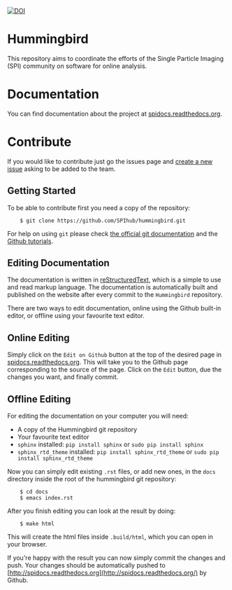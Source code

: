 [![DOI](https://zenodo.org/badge/doi/10.5281/zenodo.34155.svg)](http://dx.doi.org/10.5281/zenodo.34155)
# Hummingbird
This repository aims to coordinate the efforts of the Single Particle Imaging (SPI) community on software for online analysis.

# Documentation

You can find documentation about the project at [spidocs.readthedocs.org](http://spidocs.readthedocs.org).

# Contribute

If you would like to contribute just go the issues page and [create a
new issue](https://github.com/SPIhub/hummingbird/issues/new) asking to be added to the team.

## Getting Started

To be able to contribute first you need a copy of the repository:

```
    $ git clone https://github.com/SPIhub/hummingbird.git
```

For help on using ```git``` please check [the official git documentation](http://git-scm.com/doc)
and the [Github tutorials](https://help.github.com/).

## Editing Documentation

The documentation is written in [reStructuredText](http://sphinx-doc.org/rest.html), which is a simple
to use and read markup language. The documentation is automatically built and published on the website after every commit to the ```Hummingbird``` repository.

There are two ways to edit documentation, online using the Github
built-in editor, or offline using your favourite text editor.

## Online Editing

Simply click on the ```Edit on Github``` button at the top of the
desired page in [spidocs.readthedocs.org](http://spidocs.readthedocs.org). This will
take you to the Github page corresponding to the source of the page.
Click on the ```Edit``` button, due the changes you want, and finally
commit.

## Offline Editing

For editing the documentation on your computer you will need:

-  A copy of the Hummingbird git repository
-  Your favourite text editor
-  ```sphinx``` installed: ```pip install sphinx``` or
   ```sudo pip install sphinx```
-  ```sphinx_rtd_theme``` installed: ```pip install sphinx_rtd_theme``` or
   ```sudo pip install sphinx_rtd_theme```

Now you can simply edit existing ```.rst``` files, or add new ones, in the
```docs``` directory inside the root of the hummingbird git repository:

```
    $ cd docs
    $ emacs index.rst
```

After you finish editing you can look at the result by doing:

```
    $ make html
```

This will create the html files inside ```.build/html```, which you can
open in your browser.

If you're happy with the result you can now simply commit the changes
and push. Your changes should be automatically pushed to [http://spidocs.readthedocs.org](http://spidocs.readthedocs.org/) by Github.
